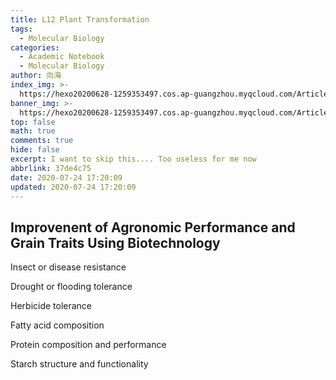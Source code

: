 ```yaml
---
title: L12 Plant Transformation
tags:
  - Molecular Biology
categories:
  - Academic Notebook
  - Molecular Biology
author: 向海
index_img: >-
  https://hexo20200628-1259353497.cos.ap-guangzhou.myqcloud.com/Articles/Academic_Notes/Molecular%20Biology/20200724_%EC%BA%AC%EB%A3%A8%ED%83%88%EC%B6%9C.png
banner_img: >-
  https://hexo20200628-1259353497.cos.ap-guangzhou.myqcloud.com/Articles/Academic_Notes/Molecular%20Biology/20200724_Sunlight%281%29.jpg
top: false
math: true
comments: true
hide: false
excerpt: I want to skip this.... Too useless for me now
abbrlink: 37de4c75
date: 2020-07-24 17:20:09
updated: 2020-07-24 17:20:09
---
```


## Improvenent of Agronomic Performance and Grain Traits Using Biotechnology

Insect or disease resistance

Drought or flooding tolerance

Herbicide tolerance

Fatty acid composition

Protein composition and performance

Starch structure and functionality
